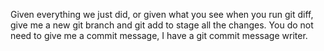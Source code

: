Given everything we just did, or given what you see when you run git diff, give me a new git branch and git add to stage all the changes. You do not need to give me a commit message, I have a git commit message writer.
